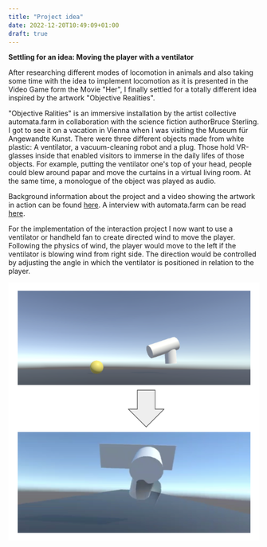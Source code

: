```yaml
---
title: "Project idea"
date: 2022-12-20T10:49:09+01:00
draft: true
---
```


**Settling for an idea: Moving the player with a ventilator**

After researching different modes of locomotion in animals and also taking some time with the idea to implement locomotion as it is presented in the Video Game form the Movie "Her", I finally settled for a totally different idea inspired by the artwork "Objective Realities".

"Objective Ralities" is an immersive installation by the artist collective automata.farm in collaboration with the science fiction authorBruce Sterling. I got to see it on a vacation in Vienna when I was visiting the Museum für Angewandte Kunst. There were three different objects made from white plastic: A ventilator, a vacuum-cleaning robot and a plug. Those hold VR-glasses inside that enabled visitors to immerse in the daily lifes of those objects. For example, putting the ventilator one's top of your head, people could blew around papar and move the curtains in a virtual living room. At the same time, a monologue of the object was played as audio.

Background information about the project and a video showing the artwork in action can be found [here](https://www.wired.com/beyond-the-beyond/2018/08/automata-farm-objective-reality/). A interview with automata.farm can be read [here](https://speculativeedu.eu/interview-automato-farm/).

 For the implementation of the interaction project I now want to use a ventilator or handheld fan to create directed wind to move the player. Following the physics of wind, the player would move to the left if the ventilator is blowing wind from right side. The direction would be controlled by adjusting the angle in which the ventilator is positioned in relation to the player.
 
 ![Idea for Locomotion: The player is symbolized by the yellow sphere](./player_mod1.png)
 

